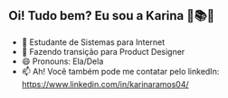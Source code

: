  ## Oi! Tudo bem? Eu sou a Karina 💜📚🌙

- 🔭 Estudante de Sistemas para Internet
- 🌱 Fazendo transição para Product Designer
- 😄 Pronouns: Ela/Dela
- 📫 Ah! Você também pode me contatar pelo linkedIn: https://www.linkedin.com/in/karinaramos04/



